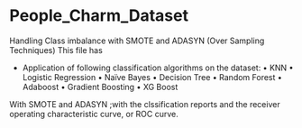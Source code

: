 # People_Charm_Dataset
Handling Class imbalance with SMOTE and ADASYN (Over Sampling Techniques)
This file has 
- Application of following classification algorithms on the dataset:
•	KNN
•	Logistic Regression
•	Naïve Bayes
•	Decision Tree
•	Random Forest
•	Adaboost
•	Gradient Boosting
•	XG Boost

With  SMOTE and ADASYN ;with the clssification reports and the receiver operating characteristic curve, or ROC curve.
